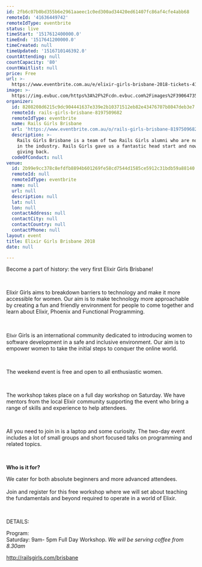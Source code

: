 ```yaml
---
id: 2fb6c07b0bd355b6e2961aaeec1c0ed300ad34420ed61407fc86af4cfe4abb68
remoteId: '41636449742'
remoteIdType: eventbrite
status: live
timeStart: '1517612400000.0'
timeEnd: '1517641200000.0'
timeCreated: null
timeUpdated: '1516710146392.0'
countAttending: null
countCapacity: '80'
countWaitlist: null
price: Free
url: >-
  https://www.eventbrite.com.au/e/elixir-girls-brisbane-2018-tickets-41636449742?aff=ebapi
image: >-
  https://img.evbuc.com/https%3A%2F%2Fcdn.evbuc.com%2Fimages%2F39064735%2F143875277057%2F1%2Foriginal.jpg?s=bcdd52d35e1f874d007546e5994db621
organizer:
  id: 8208208d6215c9dc904441637e339e2b10371512eb82e43476707b8047deb3e7
  remoteId: rails-girls-brisbane-8197509682
  remoteIdType: eventbrite
  name: Rails Girls Brisbane
  url: 'https://www.eventbrite.com.au/o/rails-girls-brisbane-8197509682'
  description: >-
    Rails Girls Brisbane is a team of two Rails Girls alumni who are now working
    in the industry. Rails Girls gave us a fantastic head start and now we are
    giving back.
  codeOfConduct: null
venue:
  id: 2b99e9cc378c8efdfb8894b601269fe58cd7544d1585ce5912c31bdb59a88140
  remoteId: null
  remoteIdType: eventbrite
  name: null
  url: null
  description: null
  lat: null
  lon: null
  contactAddress: null
  contactCity: null
  contactCountry: null
  contactPhone: null
layout: event
title: Elixir Girls Brisbane 2018
date: null

---
```

<P><SPAN><SPAN><SPAN><SPAN>Become a part of history: the very first Elixir Girls Brisbane!</SPAN></SPAN></SPAN></SPAN></P>
<P> </P>
<P><SPAN>Elixir Girls aims to breakdown barriers to technology and make it more accessible for women. Our aim is to make technology more approachable by creating a fun and friendly environment for people to come together and learn about Elixir, Phoenix and Functional Programming.</SPAN></P>
<P> </P>
<P><SPAN><SPAN><SPAN><SPAN STYLE="font-family: 'Helvetica Neue', Helvetica, Arial, sans-serif; font-size: 13px;">Elixir</SPAN> Girls</SPAN> is an international community dedicated to introducing women to software development in a safe and inclusive environment. </SPAN><SPAN><SPAN>Our aim is to empower women to take the initial steps to conquer the online world.</SPAN></SPAN></SPAN></P>
<P> </P>
<P><SPAN><SPAN>The weekend event is free</SPAN> and open to all enthusiastic women.</SPAN></P>
<P> </P>
<P><SPAN><SPAN>The workshop takes place on a full day workshop on Saturday. We have mentors from the local Elixir community supporting the event who bring a range of skills and experience to help attendees.</SPAN><SPAN><BR></SPAN></SPAN></P>
<P> </P>
<P><SPAN>All you need to join in is a laptop and some curiosity. The two-day event includes a lot of small groups and short focused talks on programming and related topics.</SPAN></P>
<P> </P>
<P><STRONG>Who is it for?</STRONG><BR></P>
<P><SPAN>We cater for both absolute beginners and more advanced attendees. </SPAN><BR><BR><SPAN><SPAN>Join and register for this free workshop where we will set about teaching the fundamentals and beyond required to operate in a world of Elixir</SPAN>.</SPAN></P>
<P> </P>
<P><SPAN><SPAN>DETAILS: </SPAN></SPAN></P>
<P><SPAN><SPAN>Program: </SPAN></SPAN><BR><SPAN>Saturday: 9am- 5pm Full Day Workshop. <EM>We will be serving coffee from 8.30am</EM></SPAN><BR></P>
<P><SPAN><A TITLE="Rails Girls Brisbane" HREF="http://railsgirls.com/brisbane" TARGET="_blank" REL="noopener noreferrer nofollow">http://railsgirls.com/brisbane</A></SPAN></P>

